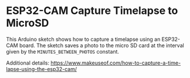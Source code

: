 # ESP32-CAM Capture Timelapse to MicroSD

This Arduino sketch shows how to capture a timelapse using an ESP32-CAM board. 
The sketch saves a photo to the micro SD card at the interval given by the
`MINUTES_BETWEEN_PHOTOS` constant.

Additional details: https://www.makeuseof.com/how-to-capture-a-time-lapse-using-the-esp32-cam/
